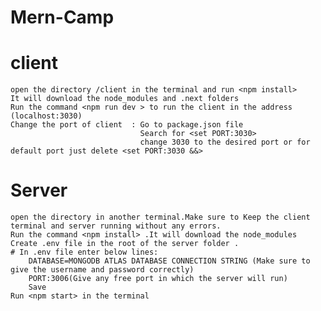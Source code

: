 # Mern-Camp
# client
    open the directory /client in the terminal and run <npm install>
    It will download the node_modules and .next folders 
    Run the command <npm run dev > to run the client in the address (localhost:3030)
    Change the port of client  : Go to package.json file
                                 Search for <set PORT:3030>
                                 change 3030 to the desired port or for default port just delete <set PORT:3030 &&>
                           
                           
# Server
    open the directory in another terminal.Make sure to Keep the client terminal and server running without any errors.
    Run the command <npm install> .It will download the node_modules 
    Create .env file in the root of the server folder .
    # In .env file enter below lines:
        DATABASE=MONGODB ATLAS DATABASE CONNECTION STRING (Make sure to give the username and password correctly)
        PORT:3006(Give any free port in which the server will run)
        Save 
    Run <npm start> in the terminal 

